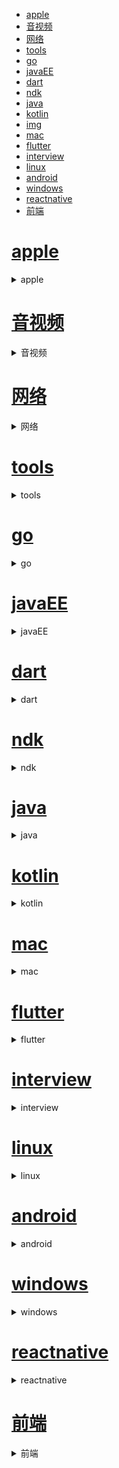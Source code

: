 - [apple](#apple)
- [音视频](#音视频)
- [网络](#网络)
- [tools](#tools)
- [go](#go)
- [javaEE](#javaEE)
- [dart](#dart)
- [ndk](#ndk)
- [java](#java)
- [kotlin](#kotlin)
- [img](#img)
- [mac](#mac)
- [flutter](#flutter)
- [interview](#interview)
- [linux](#linux)
- [android](#android)
- [windows](#windows)
- [reactnative](#reactnative)
- [前端](#前端)

# [apple](./apple)

<details>
<summary>apple</summary>


- [vpn](./apple/vpn.md)
- [静态库](./apple/静态库.md)
- [本地库签名问题](./apple/本地库签名问题.md)
- [编译问题](./apple/编译问题.md)
- [图片压缩高斯模糊](./apple/图片压缩高斯模糊.md)
- [archive产物变成了otherItems](./apple/archive产物变成了otherItems.md)

## [apple/mac](./apple/mac)

<details>
<summary>apple/mac</summary>


- [获取屏幕截图和窗口缩略图](./apple/mac/获取屏幕截图和窗口缩略图.md)
- [SMJobBless使用](./apple/mac/SMJobBless使用.md)
- [mac提权方案研究](./apple/mac/mac提权方案研究.md)
- [开启多进程并获取进程id](./apple/mac/开启多进程并获取进程id.md)
- [macos内录功能实现](./apple/mac/macos%20内录功能实现.md)
- [屏幕使用时长统计](./apple/mac/屏幕使用时长统计.md)
- [一些命令](./apple/mac/一些命令.md)

</details>

</details>

# [音视频](./音视频)

<details>
<summary>音视频</summary>


- [macos同声传译](./音视频/macos%20同声传译.md)

</details>

# [网络](./网络)

<details>
<summary>网络</summary>


- [vpn开发总结](./网络/vpn开发总结.md)
- [dns](./网络/dns.md)
- [代理和VPN的区别](./网络/代理和VPN的区别.md)

</details>

# [tools](./tools)

<details>
<summary>tools</summary>


- [kibana查询](./tools/kibana查询.md)
- [git使用笔记](./tools/git使用笔记.md)
- [MarkDown指南](./tools/MarkDown指南.md)
- [shell脚本](./tools/shell脚本.md)
- [maven](./tools/maven.md)
- [window](./tools/window.md)
- [githubmarkdown语法](./tools/github%20markdown语法.md)

## [tools/plugins](./tools/plugins)

<details>
<summary>tools/plugins</summary>


- [vscode-快捷键](./tools/plugins/vscode-快捷键.md)
- [vscode](./tools/plugins/vscode.md)

</details>

</details>

# [go](./go)

<details>
<summary>go</summary>


- [mac签名问题](./go/mac签名问题.md)
- [go编译多平台可执行文件](./go/go编译多平台可执行文件.md)

</details>

# [javaEE](./javaEE)

<details>
<summary>javaEE</summary>


- [[Spring]（一）概述](./javaEE/[Spring]（一）概述.md)
- [[Spring]（二）未名](./javaEE/[Spring]（二）未名.md)
- [[Spring]自定义配置文件](./javaEE/[Spring]自定义配置文件.md)
- [[javaEE之旅]JSP的基本语法](./javaEE/[javaEE之旅]JSP的基本语法.md)
- [[Spring]学习路线](./javaEE/[Spring]学习路线.md)
- [[javaEE之旅]从servlet开始](./javaEE/[javaEE之旅]从servlet开始.md)
- [[Spring]Bean装配](./javaEE/[Spring]Bean%20装配.md)

</details>

# [dart](./dart)

<details>
<summary>dart</summary>


- [dart类](./dart/dart类.md)
- [dart语法2](./dart/dart语法2.md)
- [dart基本语法](./dart/dart基本语法.md)
- [转json](./dart/转json.md)

</details>

# [ndk](./ndk)

<details>
<summary>ndk</summary>


- [jni内存泄露](./ndk/jni%20内存泄露.md)

</details>

# [java](./java)

<details>
<summary>java</summary>


- [enum](./java/enum.md)

## [java/dataStructure](./java/dataStructure)

<details>
<summary>java/dataStructure</summary>


- [Map遍历](./java/dataStructure/Map%20遍历.md)
- [json](./java/dataStructure/json.md)
- [HashMap](./java/dataStructure/HashMap.md)
- [TreeMap](./java/dataStructure/TreeMap.md)

</details>

## [java/thread](./java/thread)

<details>
<summary>java/thread</summary>


- [thread常用方法](./java/thread/thread常用方法.md)
- [线程同步](./java/thread/线程同步.md)

</details>

</details>

# [kotlin](./kotlin)

<details>
<summary>kotlin</summary>


- [协程](./kotlin/协程.md)
- [基础4_lambda和高阶函数](./kotlin/基础4_lambda和高阶函数.md)
- [基础2_语法](./kotlin/基础2_语法.md)
- [问题集](./kotlin/问题集.md)
- [静态类、方法](./kotlin/静态类、方法.md)
- [基础3_类与继承](./kotlin/基础3_类与继承.md)
- [kotlin和java的区别](./kotlin/kotlin和java的区别.md)
- [坑](./kotlin/坑.md)
- [基础4_集合](./kotlin/基础4_集合.md)
- [基础1_newInstance](./kotlin/基础1_newInstance.md)
- [kotlin的回调监听](./kotlin/kotlin的回调监听.md)

</details>

# [mac](./mac)

<details>
<summary>mac</summary>


- [mac使用](./mac/mac使用.md)
- [mac命令行](./mac/mac命令行.md)

</details>

# [flutter](./flutter)

<details>
<summary>flutter</summary>


- [多实例实践及一些想法](./flutter/多实例实践及一些想法.md)
- [异步](./flutter/异步.md)
- [编译](./flutter/编译.md)
- [视图树](./flutter/视图树.md)
- [优化](./flutter/优化.md)
- [bloc](./flutter/bloc.md)
- [状态管理](./flutter/状态管理.md)
- [安装等](./flutter/安装等.md)
- [在vscode中调试](./flutter/在vscode中调试.md)

## [flutter/桌面端](./flutter/桌面端)

<details>
<summary>flutter/桌面端</summary>


- [右键事件](./flutter/桌面端/右键事件.md)
- [windows打包](./flutter/桌面端/windows打包.md)
- [原生输入事件研究](./flutter/桌面端/原生输入事件研究.md)
- [mac脚本一键打包](./flutter/桌面端/mac脚本一键打包.md)
- [中文输入法输入异常问题](./flutter/桌面端/中文输入法输入异常问题.md)
- [mac打包流程](./flutter/桌面端/mac打包流程.md)
- [监控鼠标](./flutter/桌面端/监控鼠标.md)
- [复制粘贴功能开发](./flutter/桌面端/复制粘贴功能开发.md)
- [窗口大小问题](./flutter/桌面端/窗口大小问题.md)

</details>

## [flutter/原理](./flutter/原理)

<details>
<summary>flutter/原理</summary>


- [Container宽高失效问题](./flutter/原理/Container宽高失效问题.md)

</details>

## [flutter/原生中使用](./flutter/原生中使用)

<details>
<summary>flutter/原生中使用</summary>


- [Flutterboots](./flutter/原生中使用/Flutterboots.md)
- [混编交互](./flutter/原生中使用/混编交互.md)
- [原生调试](./flutter/原生中使用/原生调试.md)
- [合并aar](./flutter/原生中使用/合并aar.md)
- [基本使用](./flutter/原生中使用/基本使用.md)
- [fluttter_boost](./flutter/原生中使用/fluttter_boost.md)
- [一些坑](./flutter/原生中使用/一些坑.md)
- [适配Androidarmeabi](./flutter/原生中使用/适配Android%20armeabi.md)
- [flutter_boost_2](./flutter/原生中使用/flutter_boost_2.md)

</details>

## [flutter/widgets](./flutter/widgets)

<details>
<summary>flutter/widgets</summary>


- [ScrollView](./flutter/widgets/ScrollView.md)
- [选择框](./flutter/widgets/选择框.md)
- [button](./flutter/widgets/button.md)
- [image](./flutter/widgets/image.md)
- [文本处理](./flutter/widgets/文本处理.md)
- [输入框](./flutter/widgets/输入框.md)
- [show_hide](./flutter/widgets/show_hide.md)
- [appBar](./flutter/widgets/appBar.md)
- [一些奇怪的问题](./flutter/widgets/一些奇怪的问题.md)
- [线性布局](./flutter/widgets/线性布局.md)
- [tabBar](./flutter/widgets/tabBar.md)
- [一些技巧](./flutter/widgets/一些技巧.md)
- [增加遮罩或蒙层](./flutter/widgets/增加遮罩或蒙层.md)
- [ListView](./flutter/widgets/ListView.md)

</details>

</details>

# [interview](./interview)

<details>
<summary>interview</summary>


- [kotlin](./interview/kotlin.md)
- [java_深入](./interview/java_深入.md)
- [网络](./interview/网络.md)
- [gradle](./interview/gradle.md)
- [线程](./interview/线程.md)
- [数据结构](./interview/数据结构.md)
- [java_基础](./interview/java_基础.md)
- [Android_源码](./interview/Android_源码.md)
- [开发工具使用](./interview/开发工具使用.md)
- [react](./interview/react.md)
- [算法](./interview/算法.md)
- [android_1](./interview/android_1.md)

</details>

# [linux](./linux)

<details>
<summary>linux</summary>


- [Linux笔记](./linux/Linux%20笔记.md)
- [压缩解压](./linux/压缩解压.md)
- [安装VSCode](./linux/安装VSCode.md)

</details>

# [android](./android)

<details>
<summary>android</summary>


- [retrofitbody方式上传数据](./android/retrofit%20body方式上传数据.md)
- [NDK中使用第三方so](./android/NDK中使用第三方so.md)
- [组件化](./android/组件化.md)
- [adb命令收集](./android/adb%20命令收集.md)
- [activity的启动模式](./android/activity的启动模式.md)
- [Dagger2学习笔记](./android/Dagger2%20学习笔记.md)
- [[Android优化]内存优化](./android/[Android优化]内存优化.md)
- [你知道你的bitmap占多大么](./android/你知道你的bitmap占多大么.md)
- [[AndroidIPC]AIDL的使用](./android/[Android%20IPC]%20AIDL%20的使用.md)
- [[Java]反射](./android/[Java]反射.md)
- [蓝牙分析](./android/蓝牙分析.md)
- [MVVM-MVP](./android/MVVM-MVP.md)
- [fitsSystemWindows引起的问题](./android/fitsSystemWindows引起的问题.md)
- [软键盘](./android/软键盘.md)
- [关于Fragment的使用](./android/关于Fragment的使用.md)
- [RXJava操作符笔记](./android/RXJava操作符笔记.md)

## [android/构建](./android/构建)

<details>
<summary>android/构建</summary>


- [分包问题](./android/构建/分包问题.md)
- [tagSDKVersion升级到26](./android/构建/tagSDKVersion升级到26.md)
- [Gradle配置相关](./android/构建/Gradle%20配置相关.md)
- [Gradle构建过程中遇到的问题](./android/构建/Gradle%20构建过程中遇到的问题.md)
- [Jenkins+gradle持续集成](./android/构建/Jenkins%20+%20gradle%20持续集成.md)
- [Gradle自动化](./android/构建/Gradle%20自动化.md)
- [aar重新打包](./android/构建/aar%20重新打包.md)
- [问题汇总](./android/构建/问题汇总.md)

</details>

## [android/踩坑](./android/踩坑)

<details>
<summary>android/踩坑</summary>


- [切换权限导致应用重启](./android/踩坑/切换权限导致应用重启.md)
- [NestedScrollView](./android/踩坑/NestedScrollView.md)
- [一起作业首页因OOM导致的webview崩溃问题](./android/踩坑/一起作业首页因OOM导致的webview崩溃问题.md)
- [分享相关](./android/踩坑/分享相关.md)
- [GradientDrawable](./android/踩坑/GradientDrawable.md)
- [Fragmentalreadyadded](./android/踩坑/Fragment%20already%20added.md)
- [Glide在viewPager中使用](./android/踩坑/Glide%20在%20viewPager%20中使用.md)
- [intent相关](./android/踩坑/intent相关.md)
- [升级AndroidX](./android/踩坑/升级%20AndroidX.md)

</details>

## [android/源码](./android/源码)

<details>
<summary>android/源码</summary>


- [window的添加过程](./android/源码/window%20的添加过程.md)
- [fragment](./android/源码/fragment.md)
- [window的一些理解](./android/源码/window%20的一些理解.md)
- [Handler](./android/源码/Handler.md)
- [window的删除和更新](./android/源码/window%20的删除和更新.md)
- [View_requestLayout](./android/源码/View_requestLayout.md)

</details>

## [android/自定义view](./android/自定义view)

<details>
<summary>android/自定义view</summary>


- [贝塞尔曲线](./android/自定义view/贝塞尔曲线.md)
- [paint](./android/自定义view/paint.md)

</details>

## [android/webview](./android/webview)

<details>
<summary>android/webview</summary>


- [scrollView嵌套webView](./android/webview/scrollView嵌套webView.md)
- [插件化中找不到资源](./android/webview/插件化中找不到资源.md)
- [交互](./android/webview/交互.md)
- [监控Html加载过程](./android/webview/监控Html加载过程.md)
- [跨域问题](./android/webview/跨域问题.md)
- [一些技术](./android/webview/一些技术.md)
- [回调js](./android/webview/回调js.md)

</details>

## [android/适配](./android/适配)

<details>
<summary>android/适配</summary>


- [获取屏幕高度](./android/适配/获取屏幕高度.md)
- [机型](./android/适配/机型.md)
- [刘海屏](./android/适配/刘海屏.md)

</details>

## [android/控件布局](./android/控件布局)

<details>
<summary>android/控件布局</summary>


- [动态检测布局是否被覆盖](./android/控件布局/动态检测布局是否被覆盖.md)
- [toolbar](./android/控件布局/toolbar.md)
- [textview局部点击并弹出pop](./android/控件布局/textview局部点击并弹出pop.md)
- [statusBar](./android/控件布局/statusBar.md)
- [drawable](./android/控件布局/drawable.md)

</details>

## [android/性能](./android/性能)

<details>
<summary>android/性能</summary>


- [LeakCanary源码分析](./android/性能/LeakCanary源码分析.md)
- [OOM](./android/性能/OOM.md)
- [内存泄漏](./android/性能/内存泄漏.md)
- [methodmap文件分析](./android/性能/methodmap文件分析.md)
- [matrix](./android/性能/matrix.md)
- [孩子学情页优化](./android/性能/孩子学情页优化.md)

</details>

## [android/音频](./android/音频)

<details>
<summary>android/音频</summary>


- [lrc歌词](./android/音频/lrc%20歌词.md)
- [lrcView](./android/音频/lrcView.md)

</details>

## [android/open source](./android/open%20source)

<details>
<summary>android/open source</summary>


- [zxing](./android/open%20source/zxing.md)

- [android/open source/atouter](./android/open%20source/atouter)
  - [arouter跳转源码分析](./android/open%20source/atouter/arouter跳转源码分析.md)
  - [arouter服务](./android/open%20source/atouter/arouter服务.md)
  - [arouter跳转2](./android/open%20source/atouter/arouter跳转2.md)
  - [arouter初始化](./android/open%20source/atouter/arouter初始化.md)
  - [ARouter—使用](./android/open%20source/atouter/ARouter—使用.md)

</details>

## [android/jetpack](./android/jetpack)

<details>
<summary>android/jetpack</summary>


- [dataBinding](./android/jetpack/dataBinding.md)

</details>

## [android/list](./android/list)

<details>
<summary>android/list</summary>


- [recycleryView优化](./android/list/recycleryView优化.md)
- [优化](./android/list/优化.md)

</details>

## [android/插件化](./android/插件化)

<details>
<summary>android/插件化</summary>


- [问题](./android/插件化/问题.md)
- [[插件化]一](./android/插件化/[插件化]一.md)
- [插件化中加载宿主的so](./android/插件化/插件化中加载宿主的so.md)
- [[插件化]基础知识(1)Binder](./android/插件化/[插件化]基础知识(1)%20Binder.md)

</details>

## [android/功能](./android/功能)

<details>
<summary>android/功能</summary>


- [换肤功能实现](./android/功能/换肤功能实现.md)
- [防qq好友列表吸顶实现方式](./android/功能/防qq好友列表吸顶实现方式.md)
- [沉浸式状态栏](./android/功能/沉浸式状态栏.md)
- [闹钟](./android/功能/闹钟.md)

</details>

## [android/热修复](./android/热修复)

<details>
<summary>android/热修复</summary>


- [Tinker集成](./android/热修复/Tinker集成.md)

</details>

</details>

# [windows](./windows)

<details>
<summary>windows</summary>


- [静默屏幕截图开发](./windows/静默屏幕截图开发.md)
- [管理员权限](./windows/管理员权限.md)
- [获取窗口缩略图](./windows/获取窗口缩略图.md)

</details>

# [reactnative](./reactnative)

<details>
<summary>reactnative</summary>


- [react-native踩坑记录](./reactnative/react-native%20踩坑记录.md)
- [我的认识](./reactnative/我的认识.md)

</details>

# [前端](./前端)

<details>
<summary>前端</summary>


- [localStorage、sessionStorege、cookie](./前端/localStorage、sessionStorege、cookie.md)
- [学习资料整理](./前端/学习资料整理.md)
- [收集](./前端/收集.md)
- [net](./前端/net.md)

## [前端/page](./前端/page)

<details>
<summary>前端/page</summary>


- [页面滑动](./前端/page/页面滑动.md)

</details>

## [前端/optimize](./前端/optimize)

<details>
<summary>前端/optimize</summary>


- [window.performance分析html加载](./前端/optimize/window.performance分析html加载.md)

</details>

## [前端/input](./前端/input)

<details>
<summary>前端/input</summary>


- [文件选择](./前端/input/文件选择.md)

</details>

## [前端/技巧](./前端/技巧)

<details>
<summary>前端/技巧</summary>


- [微信公众号开发本地调试](./前端/技巧/微信公众号开发本地调试.md)

</details>

## [前端/img](./前端/img)

<details>
<summary>前端/img</summary>


- [缩放](./前端/img/缩放.md)

</details>

## [前端/components](./前端/components)

<details>
<summary>前端/components</summary>



- [前端/components/antd](./前端/components/antd)
  - [input](./前端/components/antd/input.md)
  - [upload](./前端/components/antd/upload.md)

</details>

## [前端/text](./前端/text)

<details>
<summary>前端/text</summary>


- [文本类](./前端/text/文本类.md)

</details>

## [前端/node](./前端/node)

<details>
<summary>前端/node</summary>


- [npm错误](./前端/node/npm%20错误.md)

</details>

## [前端/react](./前端/react)

<details>
<summary>前端/react</summary>


- [react页面跳转问题](./前端/react/react页面跳转问题.md)
- [问题集](./前端/react/问题集.md)
- [react的js基础](./前端/react/react的js基础.md)
- [js遍历数组](./前端/react/js遍历数组.md)
- [使用动态路由优化加载速度](./前端/react/使用动态路由优化加载速度.md)
- [踩坑记录](./前端/react/踩坑记录.md)

